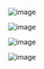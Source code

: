 ![image](https://user-images.githubusercontent.com/12687649/107454352-97d4bf00-6b2b-11eb-9874-0800c4496852.png)

![image](https://user-images.githubusercontent.com/12687649/107454386-ac18bc00-6b2b-11eb-9e09-e76bbcbc01a8.png)

![image](https://user-images.githubusercontent.com/12687649/107454437-c8b4f400-6b2b-11eb-881e-9a1f2a45e321.png)

![image](https://user-images.githubusercontent.com/12687649/107454487-e2563b80-6b2b-11eb-9abe-754a3fd3de8c.png)
